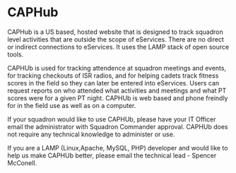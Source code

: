 # CAPHub

[hyperlink]: http://caphub.org/screenshots/CAPHubMain.png

CAPHub is a US based, hosted website that is designed to track squadron level activities that are outside the scope of eServices. There are no direct or indirect connections to eServices. It uses the LAMP stack of open source tools.

CAPHUb is used for tracking attendence at squadron meetings and events, for tracking checkouts of ISR radios, and for helping cadets track fitness scores in the field so they can later be entered into eServices. Users can request reports on who attended what activities and meetings and what PT scores were for a given PT night. CAPHUb is web based and phone freindly for in the field use as well as on a computer.

If your squadron would like to use CAPHUb, please have your IT Officer email the administrator with Squadron Commander approval. CAPHUb does not require any technical knowledge to administer or use.

If you are a LAMP (Linux,Apache, MySQL, PHP) developer and would like to help us make CAPHUb better, please email the technical lead - Spencer McConell. 



